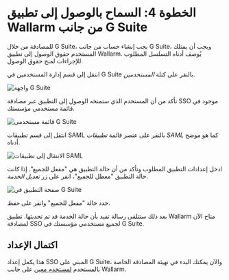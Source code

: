 #   الخطوة 4: السماح بالوصول إلى تطبيق Wallarm من جانب G Suite

[img-gsuite-console]:           ../../../../images/admin-guides/configuration-guides/sso/gsuite/gsuite-console.png
[img-user-list]:                ../../../../images/admin-guides/configuration-guides/sso/gsuite/user-list.png
[img-gsuite-navigation-saml]:   ../../../../images/admin-guides/configuration-guides/sso/gsuite/gsuite-navigation-saml.png
[img-app-page]:                 ../../../../images/admin-guides/configuration-guides/sso/gsuite/gsuite-app-page.png

[doc-use-user-auth]:            ../employ-user-auth.md

للمصادقة من خلال G Suite، يجب إنشاء حساب من جانب G Suite، ويجب أن يمتلك المستخدم حقوق الوصول إلى تطبيق Wallarm. يُوصف أدناه التسلسل المطلوب للإجراءات لمنح حقوق الوصول.

انتقل إلى قسم إدارة المستخدمين في G Suite بالنقر على كتلة *المستخدمين*.

![واجهة G Suite][img-gsuite-console]

تأكد من أن المستخدم الذي ستمنحه الوصول إلى التطبيق عبر مصادقة SSO موجود في قائمة مستخدمي مؤسستك.

![قائمة مستخدمي G Suite][img-user-list]

انتقل إلى قسم تطبيقات SAML بالنقر على عنصر قائمة *تطبيقات SAML* كما هو موضح أدناه.

![الانتقال إلى تطبيقات SAML][img-gsuite-navigation-saml]

ادخل إعدادات التطبيق المطلوب وتأكد من أن حالة التطبيق هي "مفعل للجميع". إذا كانت حالة التطبيق "معطل للجميع"، انقر على زر *تعديل الخدمة*.

![صفحة التطبيق في G Suite][img-app-page]

حدد حالة "مفعل للجميع" وانقر على *حفظ*.

بعد ذلك ستتلقى رسالة تفيد بأن حالة الخدمة قد تم تحديثها. تطبيق Wallarm متاح الآن لمصادقة SSO لجميع مستخدمي مؤسستك في G Suite.


##  اكتمال الإعداد

هذا يكمل إعداد SSO المبني على G Suite، والآن يمكنك البدء في تهيئة المصادقة الخاصة بالمستخدم [لمستخدم معين][doc-use-user-auth] على جانب Wallarm.